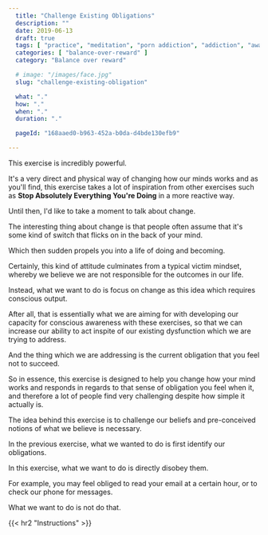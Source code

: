 ```yaml
---
  title: "Challenge Existing Obligations"
  description: ""
  date: 2019-06-13
  draft: true
  tags: [ "practice", "meditation", "porn addiction", "addiction", "awareness", "awareness exercises", "perspective", "nofap", "neverfap", "neverfap deluxe" ]
  categories: [ "balance-over-reward" ]
  category: "Balance over reward"

  # image: "/images/face.jpg"
  slug: "challenge-existing-obligation"

  what: "."
  how: "."
  when: "."
  duration: "."

  pageId: "168aaed0-b963-452a-b0da-d4bde130efb9"

---
```



This exercise is incredibly powerful.

It's a very direct and physical way of changing how our minds works and as you'll find, this exercise takes a lot of inspiration from other exercises such as <b>Stop Absolutely Everything You're Doing</b> in a more reactive way.

Until then, I'd like to take a moment to talk about change.

The interesting thing about change is that people often assume that it's some kind of switch that flicks on in the back of your mind.

Which then sudden propels you into a life of doing and becoming.

Certainly, this kind of attitude culminates from a typical victim mindset, whereby we believe we are not responsible for the outcomes in our life.

Instead, what we want to do is focus on change as this idea which requires conscious output.

After all, that is essentially what we are aiming for with developing our capacity for conscious awareness with these exercises, so that we can increase our ability to act inspite of our existing dysfunction which we are trying to address.

And the thing which we are addressing is the current obligation that you feel not to succeed.



So in essence, this exercise is designed to help you change how your mind works and responds in regards to that sense of obligation you feel when it, and therefore a lot of people find very challenging despite how simple it actually is.

The idea behind this exercise is to challenge our beliefs and pre-conceived notions of what we believe is necessary.

In the previous exercise, what we wanted to do is first identify our obligations.

In this exercise, what we want to do is directly disobey them.

For example, you may feel obliged to read your email at a certain hour, or to check our phone for messages.

What we want to do is not do that.







{{< hr2 "Instructions" >}}





<!--
{{< hr2 "Additional Resources" >}}  -->

<!-- maybe link to other  -->

